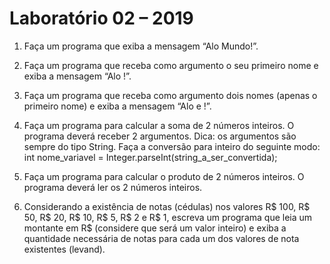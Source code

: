 Laboratório 02 – 2019
=====================

1. Faça um programa que exiba a mensagem “Alo Mundo!”.

2. Faça um programa que receba como argumento o seu primeiro nome e exiba a mensagem “Alo <seu nome>!”.

3. Faça um programa que receba como argumento dois nomes (apenas o primeiro nome) e exiba a mensagem “Alo <nome1> e <nome2>!”.

4. Faça um programa para calcular a soma de 2 números inteiros. O programa deverá receber 2 argumentos.
    Dica: os argumentos são sempre do tipo String. Faça a conversão para inteiro do seguinte modo:
        int nome_variavel = Integer.parseInt(string_a_ser_convertida);
        
5. Faça um programa para calcular o produto de 2 números inteiros. O programa deverá ler os 2 números inteiros.

6. Considerando a existência de notas (cédulas) nos valores R$ 100, R$ 50, R$ 20, R$ 10, R$ 5, R$ 2 e R$ 1, escreva um programa que 
  leia um montante em R$ (considere que será um valor inteiro) e exiba a quantidade necessária de notas para cada um dos valores de 
  nota existentes (levand).
